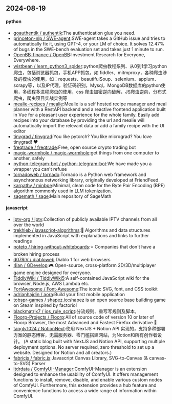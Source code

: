 ## 2024-08-19

#### python
* [goauthentik / authentik](https://github.com/goauthentik/authentik):The authentication glue you need.
* [princeton-nlp / SWE-agent](https://github.com/princeton-nlp/SWE-agent):SWE-agent takes a GitHub issue and tries to automatically fix it, using GPT-4, or your LM of choice. It solves 12.47% of bugs in the SWE-bench evaluation set and takes just 1 minute to run.
* [OpenBB-finance / OpenBB](https://github.com/OpenBB-finance/OpenBB):Investment Research for Everyone, Everywhere.
* [wistbean / learn_python3_spider](https://github.com/wistbean/learn_python3_spider):python爬虫教程系列、从0到1学习python爬虫，包括浏览器抓包，手机APP抓包，如 fiddler、mitmproxy，各种爬虫涉及的模块的使用，如：requests、beautifulSoup、selenium、appium、scrapy等，以及IP代理，验证码识别，Mysql，MongoDB数据库的python使用，多线程多进程爬虫的使用，css 爬虫加密逆向破解，JS爬虫逆向，分布式爬虫，爬虫项目实战实例等
* [mealie-recipes / mealie](https://github.com/mealie-recipes/mealie):Mealie is a self hosted recipe manager and meal planner with a RestAPI backend and a reactive frontend application built in Vue for a pleasant user experience for the whole family. Easily add recipes into your database by providing the url and mealie will automatically import the relevant data or add a family recipe with the UI editor
* [tinygrad / tinygrad](https://github.com/tinygrad/tinygrad):You like pytorch? You like micrograd? You love tinygrad! ❤️
* [freqtrade / freqtrade](https://github.com/freqtrade/freqtrade):Free, open source crypto trading bot
* [magic-wormhole / magic-wormhole](https://github.com/magic-wormhole/magic-wormhole):get things from one computer to another, safely
* [python-telegram-bot / python-telegram-bot](https://github.com/python-telegram-bot/python-telegram-bot):We have made you a wrapper you can't refuse
* [tornadoweb / tornado](https://github.com/tornadoweb/tornado):Tornado is a Python web framework and asynchronous networking library, originally developed at FriendFeed.
* [karpathy / minbpe](https://github.com/karpathy/minbpe):Minimal, clean code for the Byte Pair Encoding (BPE) algorithm commonly used in LLM tokenization.
* [sagemath / sage](https://github.com/sagemath/sage):Main repository of SageMath

#### javascript
* [iptv-org / iptv](https://github.com/iptv-org/iptv):Collection of publicly available IPTV channels from all over the world
* [trekhleb / javascript-algorithms](https://github.com/trekhleb/javascript-algorithms):📝 Algorithms and data structures implemented in JavaScript with explanations and links to further readings
* [poteto / hiring-without-whiteboards](https://github.com/poteto/hiring-without-whiteboards):⭐️ Companies that don't have a broken hiring process
* [d07RiV / diabloweb](https://github.com/d07RiV/diabloweb):Diablo 1 for web browsers
* [4ian / GDevelop](https://github.com/4ian/GDevelop):🎮 Open-source, cross-platform 2D/3D/multiplayer game engine designed for everyone.
* [TiddlyWiki / TiddlyWiki5](https://github.com/TiddlyWiki/TiddlyWiki5):A self-contained JavaScript wiki for the browser, Node.js, AWS Lambda etc.
* [FortAwesome / Font-Awesome](https://github.com/FortAwesome/Font-Awesome):The iconic SVG, font, and CSS toolkit
* [adrianhajdin / aora](https://github.com/adrianhajdin/aora):Build your first mobile application
* [tobspr-games / shapez.io](https://github.com/tobspr-games/shapez.io):shapez is an open source base building game on Steam inspired by factorio!
* [blackmatrix7 / ios_rule_script](https://github.com/blackmatrix7/ios_rule_script):分流规则、重写写规则及脚本。
* [Floorp-Projects / Floorp](https://github.com/Floorp-Projects/Floorp):All of source code of version 10 or later of Floorp Browser, the most Advanced and Fastest Firefox derivative 🦊
* [tangly1024 / NotionNext](https://github.com/tangly1024/NotionNext):使用 NextJS + Notion API 实现的，支持多种部署方案的静态博客，无需服务器、零门槛搭建网站，为Notion和所有创作者设计。 (A static blog built with NextJS and Notion API, supporting multiple deployment options. No server required, zero threshold to set up a website. Designed for Notion and all creators.)
* [fabricjs / fabric.js](https://github.com/fabricjs/fabric.js):Javascript Canvas Library, SVG-to-Canvas (& canvas-to-SVG) Parser
* [ltdrdata / ComfyUI-Manager](https://github.com/ltdrdata/ComfyUI-Manager):ComfyUI-Manager is an extension designed to enhance the usability of ComfyUI. It offers management functions to install, remove, disable, and enable various custom nodes of ComfyUI. Furthermore, this extension provides a hub feature and convenience functions to access a wide range of information within ComfyUI.

